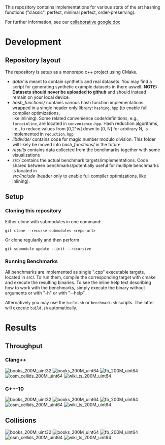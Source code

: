 This repository contains implementations for various state of the art hashing 
functions ("classic", perfect, minimal perfect, order-preserving).

For further information, see our [collaborative google doc](https://docs.google.com/document/d/1akVt7XBPm3aWRnguZh88jpCAp97yZUwT8V5Po_p2Hxo/edit?usp=sharing)

# Development
## Repository layout
The repository is setup as a monorepo c++ project using CMake. 

* *data/* is meant to contain synthetic and real datasets. You may find a script for generating synthetic example datasets in there aswell. 
  **NOTE: Datasets should never be uploaded to github** and should instead remain on your local device.
* *hash_functions/* contains various hash function implementations wrapped in a single header only library: `hashing.hpp` (to enable full compiler optimizations,   
  like inlining). Some related convenience code/definitions, e.g., `forceinline`, are located in `convenience.hpp`. Hash reduction algorithms, i.e., to reduce 
  values from \[0,2^w\] down to \[0, N\] for arbitrary N, is implemented in `reduction.hpp`
* *libdivide/* contains code for magic number modulo division. This folder will likely be moved into *hash_functions/* in the future
* *results* contains data collected from the benchmarks together with some visualizations
* *src/* contains the actual benchmark targets/implementations. Code shared between benchmarks/potentially useful for multiple benchmarks is located in  
  *src/include* (header only to enable full compiler optimizations, like inlining).

## Setup
### Cloning this repository

Either clone with submodules in one command:
```
git clone --recurse-submodules <repo-url>
```

Or clone regularily and then perform
```
git submodule update --init --recursive
```

### Running Benchmarks
All benchmarks are implemented as single ".cpp" executable targets, located in
src/. To run them, compile the corresponding target with cmake and execute the
resulting binaries. To see the inline help text describing how to work 
with the benchmarks, simply execute the binary without arguments or with "-h" or
with "--help".

Alternatively you may use the `build.sh` or `benchmark.sh` scripts.
The latter will execute `build.sh` automatically.

# Results
## Throughput

### Clang++
![books_200M_uint32](https://github.com/andreaskipf/hashing/blob/main/results/throughput/graphs/throughput-clang++_books_200M_uint32.ds.png)
![books_200M_uint64](https://github.com/andreaskipf/hashing/blob/main/results/throughput/graphs/throughput-clang++_books_200M_uint64.ds.png)
![fb_200M_uint64](https://github.com/andreaskipf/hashing/blob/main/results/throughput/graphs/throughput-clang++_fb_200M_uint64.ds.png)
![osm_cellids_200M_uint64](https://github.com/andreaskipf/hashing/blob/main/results/throughput/graphs/throughput-clang++_osm_cellids_200M_uint64.ds.png)
![wiki_ts_200M_uint64](https://github.com/andreaskipf/hashing/blob/main/results/throughput/graphs/throughput-clang++_wiki_ts_200M_uint64.ds.png)

### G++-10

![books_200M_uint32](https://github.com/andreaskipf/hashing/blob/main/results/throughput/graphs/throughput-g++-10_books_200M_uint32.ds.png)
![books_200M_uint64](https://github.com/andreaskipf/hashing/blob/main/results/throughput/graphs/throughput-g++-10_books_200M_uint64.ds.png)
![fb_200M_uint64](https://github.com/andreaskipf/hashing/blob/main/results/throughput/graphs/throughput-g++-10_fb_200M_uint64.ds.png)
![osm_cellids_200M_uint64](https://github.com/andreaskipf/hashing/blob/main/results/throughput/graphs/throughput-g++-10_osm_cellids_200M_uint64.ds.png)
![wiki_ts_200M_uint64](https://github.com/andreaskipf/hashing/blob/main/results/throughput/graphs/throughput-g++-10_wiki_ts_200M_uint64.ds.png)

## Collisions
![books_200M_uint32](https://github.com/andreaskipf/hashing/blob/main/results/total_colliding_keys_percent_books_200M_uint32.ds.png)
![books_200M_uint64](https://github.com/andreaskipf/hashing/blob/main/results/total_colliding_keys_percent_books_200M_uint64.ds.png)
![fb_200M_uint64](https://github.com/andreaskipf/hashing/blob/main/results/total_colliding_keys_percent_fb_200M_uint64.ds.png)
![osm_cellids_200M_uint64](https://github.com/andreaskipf/hashing/blob/main/results/total_colliding_keys_percent_osm_cellids_200M_uint64.ds.png)
![wiki_ts_200M_uint64](https://github.com/andreaskipf/hashing/blob/main/results/total_colliding_keys_percent_wiki_ts_200M_uint64.ds.png)
